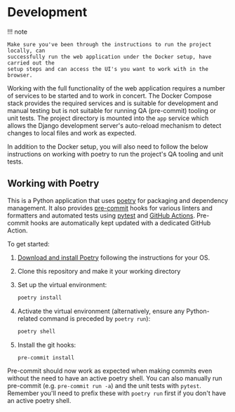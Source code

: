 # Development

<!-- markdownlint-disable next-line code-block-style -->
!!! note

    Make sure you've been through the instructions to run the project locally, can
    successfully run the web application under the Docker setup, have carried out the
    setup steps and can access the UI's you want to work with in the browser.

Working with the full functionality of the web application requires a number of services
to be started and to work in concert. The Docker Compose stack provides the required
services and is suitable for development and manual testing but is not suitable for
running QA (pre-commit) tooling or unit tests. The project directory is mounted into the
`app` service which allows the Django development server's auto-reload mechanism to
detect changes to local files and work as expected.

In addition to the Docker setup, you will also need to follow the below instructions on
working with poetry to run the project's QA tooling and unit tests.

## Working with Poetry

This is a Python application that uses [poetry](https://python-poetry.org) for packaging
and dependency management. It also provides [pre-commit](https://pre-commit.com/) hooks
for various linters and formatters and automated tests using
[pytest](https://pytest.org/) and [GitHub Actions](https://github.com/features/actions).
Pre-commit hooks are automatically kept updated with a dedicated GitHub Action.

To get started:

1. [Download and install Poetry](https://python-poetry.org/docs/#installation) following
   the instructions for your OS.

1. Clone this repository and make it your working directory

1. Set up the virtual environment:

    ```bash
    poetry install
    ```

1. Activate the virtual environment (alternatively, ensure any Python-related command is
   preceded by `poetry run`):

    ```bash
    poetry shell
    ```

1. Install the git hooks:

    ```bash
    pre-commit install
    ```

Pre-commit should now work as expected when making commits even without the need to have
an active poetry shell. You can also manually run pre-commit (e.g. `pre-commit run -a`)
and the unit tests with `pytest`. Remember you'll need to prefix these with `poetry run`
first if you don't have an active poetry shell.
